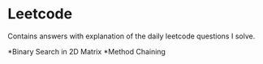 # Leetcode

Contains answers with explanation of the daily leetcode questions I solve.

*Binary Search in 2D Matrix
*Method Chaining
